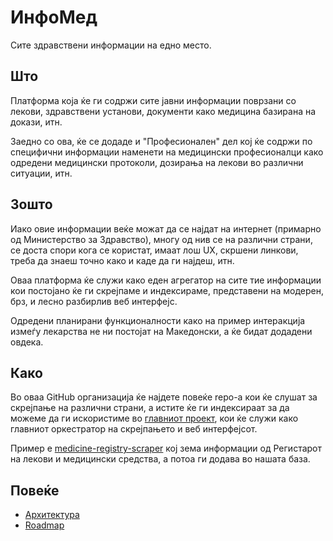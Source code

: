 # ИнфоМед
Сите здравствени информации на едно место.

## Што
Платформа која ќе ги содржи сите јавни информации поврзани со лекови, здравствени установи, документи како медицина базирана на докази, итн.

Заедно со ова, ќе се додаде и "Професионален" дел кој ќе содржи по специфични информации наменети на медицински професионалци како одредени медицински протоколи, дозирања на лекови во различни ситуации, итн.

## Зошто
Иако овие информации веќе можат да се најдат на интернет (примарно од Министерство за Здравство), многу од нив се на различни страни, се доста спори кога се користат, имаат лош UX, скршени линкови, треба да знаеш точно како и каде да ги најдеш, итн.

Оваа платформа ќе служи како еден агрегатор на сите тие информации кои постојано ќе ги скрејпаме и индексираме, представени на модерен, брз, и лесно разбирлив веб интерфејс.

Одредени планирани функционалности како на пример интеракција измеѓу лекарства не ни постојат на Македонски, а ќе бидат додадени овдека.

## Како
Во оваа GitHub организација ќе најдете повеќе repo-а кои ќе слушат за скрејпање на различни страни, а истите ќе ги индексираат за да можеме да ги искористиме во [главниот проект](https://github.com/info-med/info-med-main), кои ќе служи како главниот оркестратор на скрејпањето и веб интерфејсот.

Пример е [medicine-registry-scraper](https://github.com/info-med/medicine-registry-scraper) кој зема информации од Регистарот на лекови и медицински средства, а потоа ги додава во нашата база.

## Повеќе
 - [Архитектура](profile/architecture.md)
 - [Roadmap](https://github.com/orgs/info-med/projects/1)
